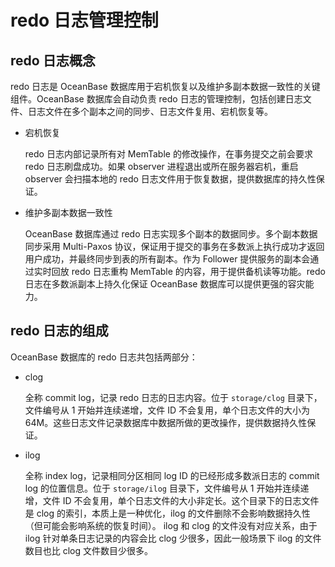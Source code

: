 redo 日志管理控制 
================================



redo 日志概念 
------------------

redo 日志是 OceanBase 数据库用于宕机恢复以及维护多副本数据一致性的关键组件。OceanBase 数据库会自动负责 redo 日志的管理控制，包括创建日志文件、日志文件在多个副本之间的同步、日志文件复用、宕机恢复等。

* 宕机恢复

  redo 日志内部记录所有对 MemTable 的修改操作，在事务提交之前会要求 redo 日志刷盘成功。如果 observer 进程退出或所在服务器宕机，重启 observer 会扫描本地的 redo 日志文件用于恢复数据，提供数据库的持久性保证。
  




<!-- -->

* 维护多副本数据一致性

  OceanBase 数据库通过 redo 日志实现多个副本的数据同步。多个副本数据同步采用 Multi-Paxos 协议，保证用于提交的事务在多数派上执行成功才返回用户成功，并最终同步到表的所有副本。作为 Follower 提供服务的副本会通过实时回放 redo 日志重构 MemTable 的内容，用于提供备机读等功能。redo 日志在多数派副本上持久化保证 OceanBase 数据库可以提供更强的容灾能力。
  




redo 日志的组成 
-------------------

OceanBase 数据库的 redo 日志共包括两部分：

* clog

  全称 commit log，记录 redo 日志的日志内容。位于 `storage/clog` 目录下，文件编号从 1 开始并连续递增，文件 ID 不会复用，单个日志文件的大小为 64M。这些日志文件记录数据库中数据所做的更改操作，提供数据持久性保证。
  




<!-- -->

* ilog

  全称 index log，记录相同分区相同 log ID 的已经形成多数派日志的 commit log 的位置信息。位于 `storage/ilog` 目录下，文件编号从 1 开始并连续递增，文件 ID 不会复用，单个日志文件的大小非定长。这个目录下的日志文件是 clog 的索引，本质上是一种优化，ilog 的文件删除不会影响数据持久性（但可能会影响系统的恢复时间）。 ilog 和 clog 的文件没有对应关系，由于 ilog 针对单条日志记录的内容会比 clog 少很多，因此一般场景下 ilog 的文件数目也比 clog 文件数目少很多。
  



